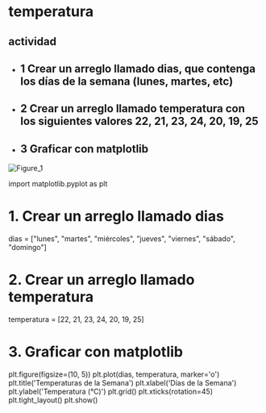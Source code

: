 # temperatura

## actividad

- ## 1 Crear un arreglo llamado dias, que contenga los días de la semana (lunes, martes, etc)
- ## 2 Crear un arreglo llamado temperatura con los siguientes valores 22, 21, 23, 24, 20, 19, 25
- ## 3 Graficar con matplotlib
![Figure_1](https://github.com/user-attachments/assets/c8e85c3b-763c-447a-8a7f-6fa52a5d95b5)

import matplotlib.pyplot as plt

# 1. Crear un arreglo llamado dias
dias = ["lunes", "martes", "miércoles", "jueves", "viernes", "sábado", "domingo"]

# 2. Crear un arreglo llamado temperatura
temperatura = [22, 21, 23, 24, 20, 19, 25]

# 3. Graficar con matplotlib
plt.figure(figsize=(10, 5))
plt.plot(dias, temperatura, marker='o')
plt.title('Temperaturas de la Semana')
plt.xlabel('Días de la Semana')
plt.ylabel('Temperatura (°C)')
plt.grid()
plt.xticks(rotation=45)
plt.tight_layout()
plt.show()
